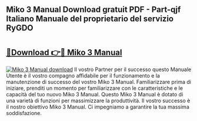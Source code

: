 ## Miko 3 Manual Download gratuit PDF - Part-qjf Italiano Manuale del proprietario del servizio RyGDO

# <h2><a href="http://dfai1mi.blite.top/?on=Miko+3+Manual">🔗Download 👉🔴 Miko 3 Manual</a></h2>

[![Miko 3 Manual download](https://i.imgur.com/lujVjoI.png)](http://dfai1mi.blite.top/?on=Miko+3+Manual)
Il vostro Partner per il successo questo Manuale Utente è il vostro compagno affidabile per il funzionamento e la manutenzione di successo del vostro Miko 3 Manual. Familiarizzare prima di iniziare, prenditi un momento per familiarizzare con le caratteristiche e le capacità del tuo nuovo Miko 3 Manual. Questo Miko 3 Manual è dotato di una varietà di funzioni per massimizzare la produttività. Il vostro successo è il nostro obiettivo Miko 3 Manual. Ci impegniamo a garantire la tua massima soddisfazione.
